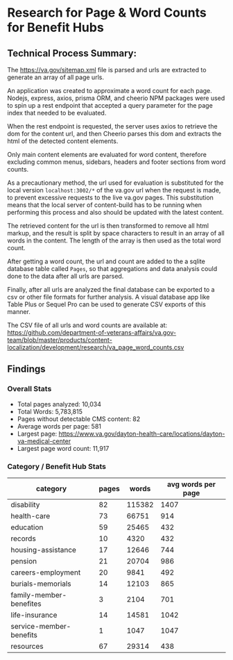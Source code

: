 # Research for Page & Word Counts for Benefit Hubs

## Technical Process Summary:
The https://va.gov/sitemap.xml file is parsed and urls are extracted to generate an array of all page urls.

An application was created to approximate a word count for each page. Nodejs, express, axios, prisma ORM, and cheerio NPM packages were used to spin up a rest endpoint that accepted a query parameter for the page index that needed to be evaluated.

When the rest endpoint is requested, the server uses axios to retrieve the dom for the content url, and then Cheerio parses this dom and extracts the html of the detected content elements.

Only main content elements are evaluated for word content, therefore excluding common menus, sidebars, headers and footer sections from word counts.

As a precautionary method, the url used for evaluation is substituted for the local version `localhost:3002/*` of the va.gov url when the request is made, to prevent excessive requests to the live va.gov pages. This substitution means that the local server of content-build has to be running when performing this process and also should be updated with the latest content.

The retrieved content for the url is then transformed to remove all html markup, and the result is split by space characters to result in an array of all words in the content. The length of the array is then used as the total word count.

After getting a word count, the url and count are added to the a sqlite database table called `Pages`, so that aggregations and data analysis could done to the data after all urls are parsed.

Finally, after all urls are analyzed the final database can be exported to a csv or other file formats for further analysis. A visual database app like Table Plus or Sequel Pro can be used to generate CSV exports of this manner.

The CSV file of all urls and word counts are available at: https://github.com/department-of-veterans-affairs/va.gov-team/blob/master/products/content-localization/development/research/va_page_word_counts.csv


## Findings

### Overall Stats

* Total pages analyzed: 10,034
* Total Words: 5,783,815
* Pages without detectable CMS content: 82
* Average words per page: 581
* Largest page: https://www.va.gov/dayton-health-care/locations/dayton-va-medical-center
* Largest page word count: 11,917

### Category / Benefit Hub Stats

| category                | pages | words  | avg words per page |
|-------------------------|-------|--------|--------------------|
| disability              | 82    | 115382 | 1407               |
| health-care             | 73    | 66751  | 914                |
| education               | 59    | 25465  | 432                |
| records                 | 10    | 4320   | 432                |
| housing-assistance      | 17    | 12646  | 744                |
| pension                 | 21    | 20704  | 986                |
| careers-employment      | 20    | 9841   | 492                |
| burials-memorials       | 14    | 12103  | 865                |
| family-member-benefites | 3     | 2104   | 701                |
| life-insurance          | 14    | 14581  | 1042               |
| service-member-benefits | 1     | 1047   | 1047               |
| resources               | 67    | 29314  | 438                |
